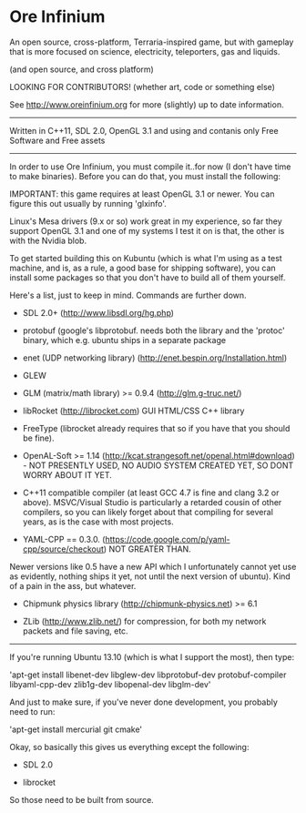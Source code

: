 # Ore Infinium
An open source, cross-platform, Terraria-inspired game, but with gameplay
that is more focused on science, electricity, teleporters, gas and liquids.

(and open source, and cross platform)

LOOKING FOR CONTRIBUTORS! (whether art, code or something else)

See http://www.oreinfinium.org for more (slightly) up to date information.

------------------------------------------------------------------------------------

Written in C++11, SDL 2.0, OpenGL 3.1 and using and contanis only Free Software and Free
assets


-----------------------------------------------------------------------------------

In order to use Ore Infinium, you must compile it..for now (I don't have time to make
binaries). Before you can do that, you must install the following:

IMPORTANT: this game requires at least OpenGL 3.1 or newer. You can figure this
out usually by running 'glxinfo'.

Linux's Mesa drivers (9.x or so) work great in my experience, so far they
support OpenGL 3.1 and one of my systems I test it on is that, the other
is with the Nvidia blob.

To get started building this on Kubuntu (which is what I'm using as a test
machine, and is, as a rule, a good base for shipping software), you can install
some packages so that you don't have to build all of them yourself.


Here's a list, just to keep in mind. Commands are further down.

* SDL 2.0+ (http://www.libsdl.org/hg.php)

* protobuf (google's libprotobuf. needs both the library and the 'protoc'
binary, which e.g. ubuntu ships in a separate package

* enet (UDP networking library) (http://enet.bespin.org/Installation.html)

* GLEW

* GLM (matrix/math library) >= 0.9.4 (http://glm.g-truc.net/)

* libRocket (http://librocket.com) GUI HTML/CSS C++ library

* FreeType (librocket already requires that so if you have that you should be
fine).

* OpenAL-Soft >= 1.14 (http://kcat.strangesoft.net/openal.html#download) - NOT
PRESENTLY USED, NO AUDIO SYSTEM CREATED YET, SO DONT WORRY ABOUT IT YET.

* C++11 compatible compiler (at least GCC 4.7 is fine and clang 3.2 or above).
MSVC/Visual Studio is particularly a retarded cousin of other compilers,
so you can likely forget about that compiling for several years,
as is the case with most projects.

* YAML-CPP == 0.3.0. (https://code.google.com/p/yaml-cpp/source/checkout) NOT GREATER THAN.

Newer versions like 0.5 have a new API which I unfortunately cannot yet use as
evidently, nothing ships it yet, not until the next version of ubuntu).
Kind of a pain in the ass, but whatever.


* Chipmunk physics library (http://chipmunk-physics.net) >= 6.1

* ZLib (http://www.zlib.net/)  for compression, for both my network packets and file saving, etc.

-----------------------------------------------------------------------------------------


If you're running Ubuntu 13.10 (which is what I support the most), then type:

'apt-get install libenet-dev libglew-dev libprotobuf-dev protobuf-compiler
libyaml-cpp-dev zlib1g-dev libopenal-dev libglm-dev'

And just to make sure, if you've never done development, you probably need to
run:

'apt-get install mercurial git cmake'

Okay, so basically this gives us everything except the following:

* SDL 2.0

* librocket

So those need to be built from source.


